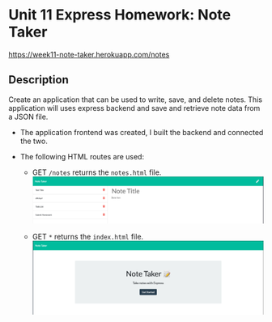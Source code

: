 # Unit 11 Express Homework: Note Taker


 https://week11-note-taker.herokuapp.com/notes

## Description

Create an application that can be used to write, save, and delete notes. This application will uses express backend and save and retrieve note data from a JSON file.

- The application frontend was created, I built the backend and connected the two.

- The following HTML routes are used:

  - GET `/notes` returns the `notes.html` file. ![Screen Shot of /notes path.](./Develop/public/assets/notes.png)       
       

  - GET `*` returns the `index.html` file. ![Screen Shot of home page.](./Develop/public/assets/home.png)

